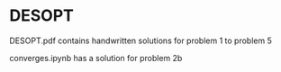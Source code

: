 # DESOPT

DESOPT.pdf contains handwritten solutions for problem 1 to problem 5

converges.ipynb has a solution for problem 2b
